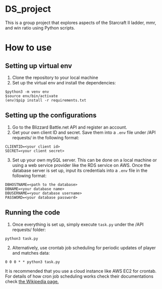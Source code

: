 # DS_project

This is a group project that explores aspects of the Starcraft II ladder, mmr, and win ratio using Python scripts.

# How to use

## Setting up virtual env

1. Clone the repository to your local machine
2. Set up the virtual env and install the dependencies:
```
$python3 -m venv env
$source env/bin/activate
(env)$pip install -r requirements.txt
```

## Setting up the configurations
1. Go to the Blizzard Battle.net API and register an account.
2. Get your own client ID and secret. Save them into a ```.env``` file under /API requests/ in the following format:
```
CLIENTID=<your client id>
SECRET=<your client secret>
```
3. Set up your own mySQL server. This can be done on a local machine or using a web service provider like the RDS service on AWS. Once the database server is set up, input its credentials into a ```.env``` file in the following format:
```
DBHOSTNAME=<path to the database>
DBNAME=<your database name>
DBUSERNAME=<your database username>
PASSWORD=<your database password>
```

## Running the code
1. Once everything is set up, simply execute ```task.py``` under the /API requests/ folder:
```
python3 task.py
```
2. Alternatively, use crontab job scheduling for periodic updates of player and matches data:
```
0 0 0 * * python3 task.py
```
It is recommended that you use a cloud instance like AWS EC2 for crontab. For details of how cron job scheduling works check their documentations check [the Wikipedia page.](https://en.wikipedia.org/wiki/Cron)
